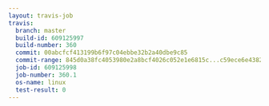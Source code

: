 ```yaml
---
layout: travis-job
travis:
  branch: master
  build-id: 609125997
  build-number: 360
  commit: 00abcfcf413199b6f97c04ebbe32b2a40dbe9c85
  commit-range: 845d0a38fc4053980e2a8bcf4026c052e1e6815c...c59ece6e438267d8b6a8627569cf00d7b9d8b406
  job-id: 609125998
  job-number: 360.1
  os-name: linux
  test-result: 0
---
```


